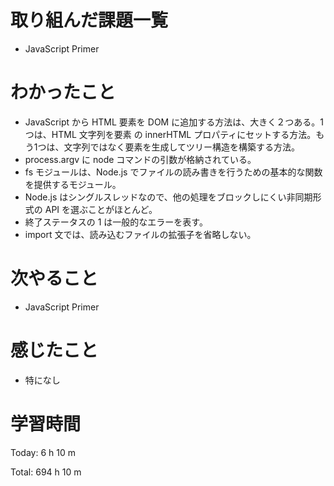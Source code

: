 # 取り組んだ課題一覧
- JavaScript Primer

# わかったこと
- JavaScript から HTML 要素を DOM に追加する方法は、大きく２つある。1つは、HTML 文字列を要素 の innerHTML プロパティにセットする方法。もう1つは、文字列ではなく要素を生成してツリー構造を構築する方法。
- process.argv に node コマンドの引数が格納されている。
- fs モジュールは、Node.js でファイルの読み書きを行うための基本的な関数を提供するモジュール。
- Node.js はシングルスレッドなので、他の処理をブロックしにくい非同期形式の API を選ぶことがほとんど。
- 終了ステータスの 1 は一般的なエラーを表す。
- import 文では、読み込むファイルの拡張子を省略しない。

# 次やること
- JavaScript Primer

# 感じたこと
- 特になし

# 学習時間
Today: 6 h 10 m

Total: 694 h 10 m
